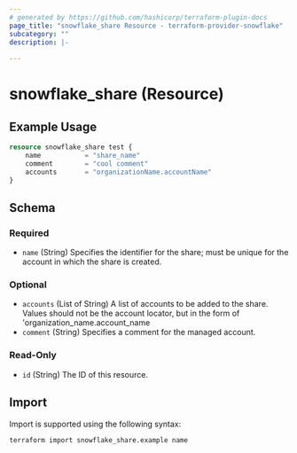 ```yaml
---
# generated by https://github.com/hashicorp/terraform-plugin-docs
page_title: "snowflake_share Resource - terraform-provider-snowflake"
subcategory: ""
description: |-
  
---
```


# snowflake_share (Resource)



## Example Usage

```terraform
resource snowflake_share test {
	name           = "share_name"
	comment        = "cool comment"
	accounts       = "organizationName.accountName"
}
```

<!-- schema generated by tfplugindocs -->
## Schema

### Required

- `name` (String) Specifies the identifier for the share; must be unique for the account in which the share is created.

### Optional

- `accounts` (List of String) A list of accounts to be added to the share. Values should not be the account locator, but in the form of 'organization_name.account_name
- `comment` (String) Specifies a comment for the managed account.

### Read-Only

- `id` (String) The ID of this resource.

## Import

Import is supported using the following syntax:

```shell
terraform import snowflake_share.example name
```
